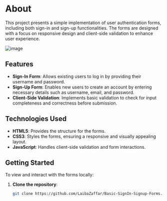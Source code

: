# About
This project presents a simple implementation of user authentication forms, including both sign-in and sign-up functionalities. The forms are designed with a focus on responsive design and client-side validation to enhance user experience.

![image](https://github.com/LaibaZaffar/Registeration-Forms/assets/150477947/133c8a26-7067-4f29-9807-ceec656e1e5d)

## Features
- **Sign-In Form**: Allows existing users to log in by providing their username and password.
- **Sign-Up Form**: Enables new users to create an account by entering necessary details such as username, email, and password.
- **Client-Side Validation**: Implements basic validation to check for input completeness and correctness before submission.

## Technologies Used

- **HTML5**: Provides the structure for the forms.
- **CSS3**: Styles the forms, ensuring a responsive and visually appealing layout.
- **JavaScript**: Handles client-side validation and form interactions.

## Getting Started

To view and interact with the forms locally:

1. **Clone the repository**:
   ```bash
   git clone https://github.com/LaibaZaffar/Basic-SignIn-Signup-Forms.git
